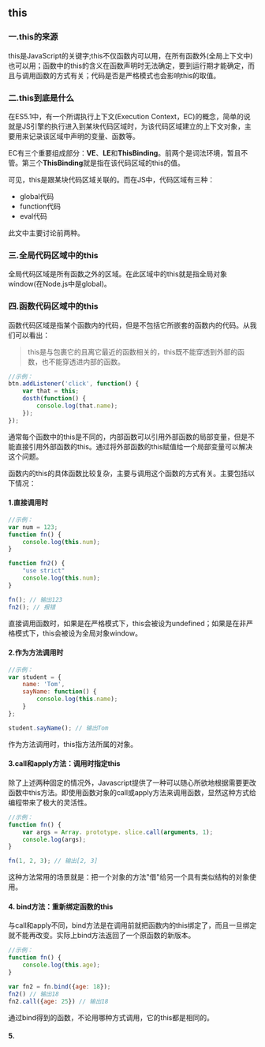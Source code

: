 ## this
### 一.this的来源
this是JavaScript的关键字;this不仅函数内可以用，在所有函数外(全局上下文中)也可以用；函数中的this的含义在函数声明时无法确定，要到运行期才能确定，而且与调用函数的方式有关；代码是否是严格模式也会影响this的取值。

### 二.this到底是什么
在ES5.1中，有一个所谓执行上下文(Execution Context，EC)的概念，简单的说就是JS引擎的执行进入到某块代码区域时，为该代码区域建立的上下文对象，主要用来记录该区域中声明的变量、函数等。

EC有三个重要组成部分：**VE**、**LE**和**ThisBinding**。前两个是词法环境，暂且不管。第三个**ThisBinding**就是指在该代码区域的this的值。

可见，this是跟某块代码区域关联的。而在JS中，代码区域有三种：
* global代码
* function代码
* eval代码

此文中主要讨论前两种。

### 三.全局代码区域中的this
全局代码区域是所有函数之外的区域。在此区域中的this就是指全局对象window(在Node.js中是global)。

### 四.函数代码区域中的this
函数代码区域是指某个函数内的代码，但是不包括它所嵌套的函数内的代码。从我们可以看出：
> this是与包裹它的且离它最近的函数相关的，this既不能穿透到外部的函数，也不能穿透进内部的函数。

```javascript
//示例：
btn.addListener('click', function() {
    var that = this;
    dosth(function() {
        console.log(that.name);
    });
});
```
通常每个函数中的this是不同的，内部函数可以引用外部函数的局部变量，但是不能直接引用外部函数的this。通过将外部函数的this赋值给一个局部变量可以解决这个问题。

函数内的this的具体函数比较复杂，主要与调用这个函数的方式有关。主要包括以下情况：
#### 1.直接调用时
```javascript
//示例：
var num = 123;
function fn() {
    console.log(this.num);
}

function fn2() {
    "use strict"
    console.log(this.num);
}

fn(); // 输出123
fn2(); // 报错
```
直接调用函数时，如果是在严格模式下，this会被设为undefined；如果是在非严格模式下，this会被设为全局对象window。
#### 2.作为方法调用时
```javascript
//示例：
var student = {
    name: 'Tom',
    sayName: function() {
        console.log(this.name);
    }
};

student.sayName(); // 输出Tom
```
作为方法调用时，this指方法所属的对象。
#### 3.call和apply方法：调用时指定this
除了上述两种固定的情况外，Javascript提供了一种可以随心所欲地根据需要更改函数中this方法。即使用函数对象的call或apply方法来调用函数，显然这种方式给编程带来了极大的灵活性。
```javascript
//示例：
function fn() {
    var args = Array. prototype. slice.call(arguments, 1);
    console.log(args);
}

fn(1, 2, 3); // 输出[2, 3]
```
这种方法常用的场景就是：把一个对象的方法"借"给另一个具有类似结构的对象使用。
#### 4. bind方法：重新绑定函数的this
与call和apply不同，bind方法是在调用前就把函数内的this绑定了，而且一旦绑定就不能再改变。实际上bind方法返回了一个原函数的新版本。
```javascript
//示例：
function fn() {
    console.log(this.age);
}

var fn2 = fn.bind({age: 18});
fn2() // 输出18
fn2.call({age: 25}) // 输出18
```
通过bind得到的函数，不论用哪种方式调用，它的this都是相同的。
#### 5.

